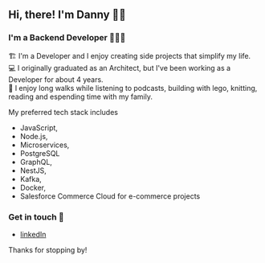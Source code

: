 ## Hi, there! I'm Danny 👋🏻

### I'm a Backend Developer 👩🏻‍💻

🏗️ I'm a Developer and I enjoy creating side projects that simplify my life.  
💻 I originally graduated as an Architect, but I've been working as a Developer for about 4 years.  
🧶 I enjoy long walks while listening to podcasts, building with lego, knitting, reading and espending time with my family.

My preferred tech stack includes 
- JavaScript,
- Node.js,
- Microservices,
- PostgreSQL
- GraphQL,
- NestJS,
- Kafka,
- Docker,
- Salesforce Commerce Cloud for e-commerce projects

### Get in touch 💬

- [linkedIn]

Thanks for stopping by!

[hackyourfuture]: https://www.hackyourfuture.net/
[linkedin]: https://www.linkedin.com/in/danny-osorio-177b51121/
[codepen]: https://codepen.io/danny-osorio


